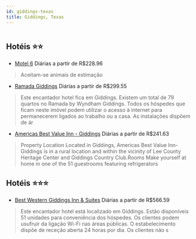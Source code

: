 ```yaml
---
id: giddings-texas
title: Giddings, Texas
---
```


<center><img src="http://cdn.smyrooms.com/cloudcontent/fotos/agregadorHotelero/0024/62734/2462734/1.jpg?f=14960844" alt="" /></center>


## Hotéis ⭐️⭐️

-    [Motel 6](https://www.hurb.com/aud/https://www.hurb.com/hoteis/giddings/motel-6-JNP-JP213588?cmp=18055) Diárias a partir de R$228.96
   > Aceitam-se animais de estimação
-    [Ramada Giddings](https://www.hurb.com/aud/https://www.hurb.com/hoteis/giddings/ramada-giddings-JNP-JP785438?cmp=18055) Diárias a partir de R$299.55
   > Este encantador hotel fica em Giddings. Existem um total de 79 quartos no Ramada by Wyndham Giddings. Todos os hóspedes que ficam neste imóvel podem utilizar o acesso à internet para permanecerem ligados ao trabalho ou a casa. As instalações dispõem de ár
-    [Americas Best Value Inn - Giddings](https://www.hurb.com/aud/https://www.hurb.com/hoteis/giddings/americas-best-value-inn-giddings-JNP-JP868710?cmp=18055) Diárias a partir de R$241.63
   > Property Location Located in Giddings, Americas Best Value Inn-Giddings is in a rural location and within the vicinity of Lee County Heritage Center and Giddings Country Club.Rooms Make yourself at home in one of the 51 guestrooms featuring refrigerators 

## Hotéis ⭐️⭐️⭐️

-    [Best Western Giddings Inn & Suites](https://www.hurb.com/aud/https://www.hurb.com/hoteis/giddings/best-western-giddings-inn-suites-JNP-JP093175?cmp=18055) Diárias a partir de R$566.59
   > Este encantador hotel está localizado em Giddings. Estão disponíveis 51 unidades para conveniência dos hóspedes. Os clientes podem usufruir da ligação Wi-Fi nas áreas públicas. O estabelecimento dispõe de receção aberta 24 horas por dia. Os clientes não s
